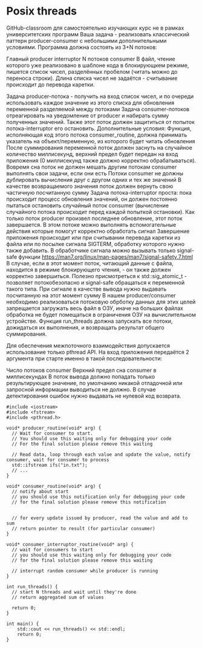 # Posix threads
GitHub-classroom для самостоятельно изучающих курс не в рамках университетских программ
Ваша задача - реализовать классический паттерн producer-consumer с небольшими дополнительными условиями. Программа должна состоять из 3+N потоков:

Главный
producer
interruptor
N потоков consumer
В файл, чтение которого уже реализовано в шаблоне кода в блокирующкем режиме, пишется список чисел, разделённых пробелом (читать можно до переноса строки). Длина списка чисел не задаётся - считывание происходит до перевода каретки.

Задача producer-потока - получить на вход список чисел, и по очереди использовать каждое значение из этого списка для обновления переменной разделяемой между потоками
Задача consumer-потоков отреагировать на уведомление от producer и набирать сумму полученных значений. Также этот поток должен защититься от попыток потока-interruptor его остановить. Дополнительные условия:
Функция, исполняющая код этого потока consumer_routine, должна принимать указатель на объект/переменную, из которого будет читать обновления
После суммирования переменной поток должен заснуть на случайное количество миллисекунд, верхний предел будет передан на вход приложения (0 миллисекунд также должно корректно обрабатываться). Вовремя сна поток не должен мешать другим потокам consumer выполнять свои задачи, если они есть
Потоки consumer не должны дублировать вычисления друг с другом одних и тех же значений
В качестве возвращаемого значения поток должен вернуть свою частичную посчитанную сумму
Задача потока-interruptor проста: пока происходит процесс обновления значений, он должен постоянно пытаться остановить случайный поток consumer (вычисление случайного потока происходит перед каждой попыткой остановки). Как только поток producer произвел последнее обновление, этот поток завершается. В этом потоке можно выполнять вспомогательные действия которые помогут корректно обработать сигнал
Завершение приложения происходит или при считывании перевода каретки из файла или по посылке сигнала SIGTERM, обработку которого нужно также добавить. В обработчике сигнала можно вызывать только signal-safe функции https://man7.org/linux/man-pages/man7/signal-safety.7.html В случае, если в этот момент поток, читающий данные с файла, находится в режиме блокирующего чтения, - он также должен корректно завершиться. Полезно присмотреться к std::sig_atomic_t - позволяет потокобезопасно и signal-safe обращаться к переменной такого типа.
При сигнале в качестве вывода нужно выдавать посчитанную на этот момент сумму
В нашем producer/consumer необходимо реализоваться потоковую обрботку данных для этих целей запрещается загружать весь файл в ОЗУ, иначе на больших файлах обработка не будет помещаться в ограничения ОЗУ на вычислительном устройстве.
Функция run_threads должна запускать все потоки, дожидаться их выполнения, и возвращать результат общего суммирования.

Для обеспечения межпоточного взаимодействия допускается использование только pthread API. На вход приложения передаётся 2 аргумента при старте именно в такой последовательности:

Число потоков consumer
Верхний предел сна consumer в миллисекундах
В поток вывода должно попадать только результирующее значение, по умолчанию никакой отладочной или запросной информации выводиться не должно. В случае детектирования ошибок нужно выдавать не нулевой код возврата.
```
#include <iostream>
#include <fstream>
#include <pthread.h>
 
void* producer_routine(void* arg) {
  // Wait for consumer to start. 
  // You should use this waiting only for debugging your code
  // For the final solution please remove this waiting
 
  // Read data, loop through each value and update the value, notify consumer, wait for consumer to process
  std::ifstream ifs("in.txt");
  // ...
}
 
void* consumer_routine(void* arg) {
  // notify about start
  // you should use this notification only for debugging your code
  // for the final solution please remove this notification
 
 
  // for every update issued by producer, read the value and add to sum
  // return pointer to result (for particular consumer)
}
 
void* consumer_interruptor_routine(void* arg) {
  // wait for consumers to start
  // you should use this waiting only for debugging your code
  // for the final solution please remove this waiting
 
  // interrupt random consumer while producer is running                                          
}
 
int run_threads() {
  // start N threads and wait until they're done
  // return aggregated sum of values
 
  return 0;
}
 
int main() {
    std::cout << run_threads() << std::endl;
    return 0;
}
```